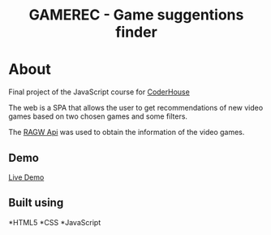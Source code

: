 
<h1 align="center">GAMEREC - Game suggentions finder</h1>



# About

Final project of the JavaScript course for [CoderHouse](https://www.coderhouse.es/)

The web is a SPA that allows the user to get recommendations of new video games based on two chosen games and some filters. 

The [RAGW Api](https://rawg.io/apidocs) was used to obtain the information of the video games.

## Demo

[Live Demo](https://gamerec.maxiarce.com/)

## Built using

*HTML5
*CSS
*JavaScript
